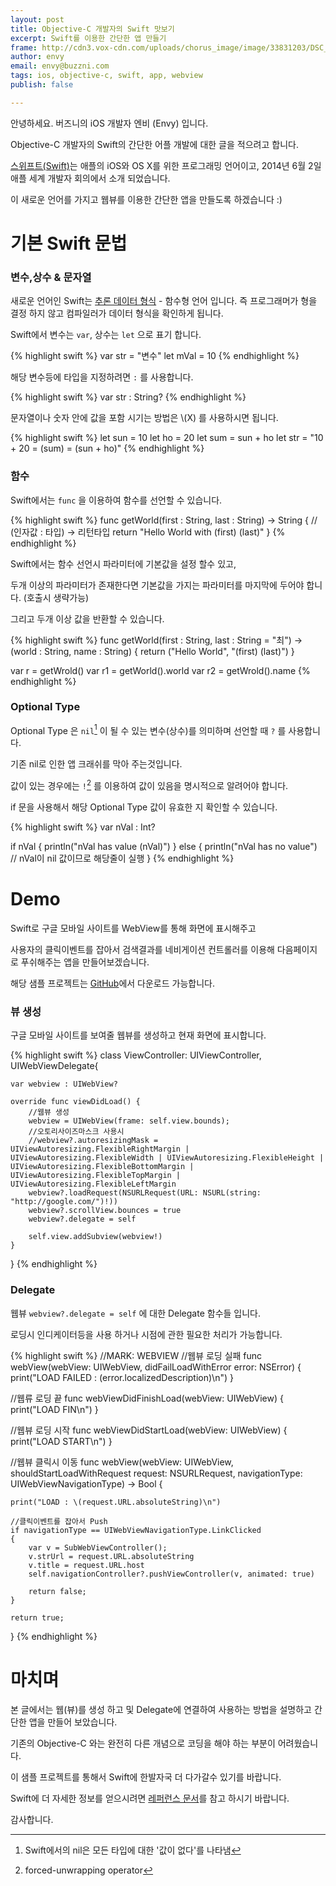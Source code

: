 ```yaml
---
layout: post
title: Objective-C 개발자의 Swift 맛보기
excerpt: Swift를 이용한 간단한 앱 만들기
frame: http://cdn3.vox-cdn.com/uploads/chorus_image/image/33831203/DSC_1566.0_standard_640.0.jpg
author: envy
email: envy@buzzni.com
tags: ios, objective-c, swift, app, webview
publish: false

---
```


안녕하세요. 버즈니의 iOS 개발자 엔비 (Envy) 입니다.

Objective-C 개발자의 Swift의 간단한 어플 개발에 대한 글을 적으려고 합니다.

[스위프트(Swift)]는 애플의 iOS와 OS X를 위한 프로그래밍 언어이고, 2014년 6월 2일 애플 세계 개발자 회의에서 소개 되었습니다.

이 새로운 언어를 가지고 웹뷰를 이용한 간단한 앱을 만들도록 하겠습니다 :)


# 기본 Swift 문법


### 변수,상수 & 문자열

새로운 언어인 Swift는 [추론 데이터 형식] - 함수형 언어 입니다. 즉 프로그래머가 형을 결정 하지 않고 컴파일러가 데이터 형식을 확인하게 됩니다.

Swift에서 변수는 `var`, 상수는 `let` 으로 표기 합니다.

{% highlight swift %}
var str = "변수"
let mVal = 10
{% endhighlight %}

해당 변수등에 타입을 지정하려면 `:` 를 사용합니다.

{% highlight swift %} 
var str : String?
{% endhighlight %}

문자열이나 숫자 안에 값을 포함 시기는 방법은 \\(X) 를 사용하시면 됩니다.

{% highlight swift %}
let sun = 10
let ho = 20
let sum = sun + ho
let str = "10 + 20 = \(sum) = \(sun + ho)"
{% endhighlight %}


### 함수

Swift에서는 `func` 을 이용하여 함수를 선언할 수 있습니다. 

{% highlight swift %}
func getWorld(first : String, last : String) -> String { // (인자값 : 타입) -> 리턴타입
    return "Hello World with \(first) \(last)"
}
{% endhighlight %}

Swift에서는 함수 선언시 파라미터에 기본값을 설정 할수 있고,

두개 이상의 파라미터가 존재한다면 기본값을 가지는 파라미터를 마지막에 두어야 합니다. (호출시 생략가능)

그리고 두개 이상 값을 반환할 수 있습니다.

{% highlight swift %}
func getWorld(first : String, last : String = "최") -> (world : String, name : String) { 
    return ("Hello World", "\(first) \(last)")
}

var r = getWrold()
var r1 = getWorld().world
var r2 = getWrold().name
{% endhighlight %}


### Optional Type

Optional Type 은 `nil`[^1] 이 될 수 있는 변수(상수)를 의미하며 선언할 때 `?` 를 사용합니다.

기존 nil로 인한 앱 크래쉬를 막아 주는것입니다.

값이 있는 경우에는  `!`[^2] 를 이용하여 값이 있음을 명시적으로 알려어야 합니다.

if 문을 사용해서 해당 Optional Type 값이 유효한 지 확인할 수 있습니다.

{% highlight swift %}
var nVal : Int?

if nVal {
    println("nVal has value \(nVal)")
} else {
    println("nVal has no value") // nVal이 nil 값이므로 해당줄이 실행
}
{% endhighlight %}


# Demo

Swift로 구글 모바일 사이트를 WebView를 통해 화면에 표시해주고

사용자의 클릭이벤트를 잡아서 검색결과를 네비게이션 컨트롤러를 이용해 다음페이지로 푸쉬해주는 앱을 만들어보겠습니다.

해당 샘플 프로젝트는 [GitHub]에서 다운로드 가능합니다.


### 뷰 생성

구글 모바일 사이트를 보여줄 웹뷰를 생성하고 현재 화면에 표시합니다.

{% highlight swift %}
class ViewController: UIViewController, UIWebViewDelegate{

    var webview : UIWebView?

    override func viewDidLoad() {
        //웹뷰 생성
        webview = UIWebView(frame: self.view.bounds);
        //오토리사이즈마스크 사용시
        //webview?.autoresizingMask = UIViewAutoresizing.FlexibleRightMargin | UIViewAutoresizing.FlexibleWidth | UIViewAutoresizing.FlexibleHeight | UIViewAutoresizing.FlexibleBottomMargin |   UIViewAutoresizing.FlexibleTopMargin | UIViewAutoresizing.FlexibleLeftMargin
        webview?.loadRequest(NSURLRequest(URL: NSURL(string: "http://google.com/")!))
        webview?.scrollView.bounces = true
        webview?.delegate = self
    
        self.view.addSubview(webview!)
    }
}
{% endhighlight %}

### Delegate

웹뷰 `webview?.delegate = self` 에 대한 Delegate 함수들 입니다.

로딩시 인디케이터등을 사용 하거나 시점에 관한 필요한 처리가 가능합니다.

{% highlight swift %}
//MARK: WEBVIEW
//웹뷰 로딩 실패
func webView(webView: UIWebView, didFailLoadWithError error: NSError) {
    print("LOAD FAILED : \(error.localizedDescription)\n")
}

//웹류 로딩 끝
func webViewDidFinishLoad(webView: UIWebView) {
    print("LOAD FIN\n")
}

//웹뷰 로딩 시작
func webViewDidStartLoad(webView: UIWebView) {
    print("LOAD START\n")
}

//웹뷰 클릭시 이동
func webView(webView: UIWebView, shouldStartLoadWithRequest request: NSURLRequest, navigationType: UIWebViewNavigationType) -> Bool {

    print("LOAD : \(request.URL.absoluteString)\n")

    //클릭이벤트를 잡아서 Push
    if navigationType == UIWebViewNavigationType.LinkClicked
    {
        var v = SubWebViewController();
        v.strUrl = request.URL.absoluteString
        v.title = request.URL.host
        self.navigationController?.pushViewController(v, animated: true)

        return false;
    }

    return true;
}
{% endhighlight %}

# 마치며

본 글에서는 웹(뷰)를 생성 하고 및 Delegate에 연결하여 사용하는 방법을 설명하고 간단한 앱을 만들어 보았습니다.

기존의 Objective-C 와는 완전히 다른 개념으로 코딩을 해야 하는 부분이 어려웠습니다.

이 샘플 프로젝트를 통해서 Swift에 한발자국 더 다가갈수 있기를 바랍니다.

Swift에 더 자세한 정보를 얻으시려면 [레퍼런스 문서]를 참고 하시기 바랍니다. 

감사합니다.


[추론 데이터 형식]: http://en.wikipedia.org/wiki/Type_inference
[스위프트(Swift)]: https://developer.apple.com/swift/
[GitHub]: https://github.com/krazie99/swift_webview
[레퍼런스 문서]: https://developer.apple.com/library/prerelease/ios/documentation/Swift/Conceptual/Swift_Programming_Language/index.html


[^1]: Swift에서의 nil은 모든 타입에 대한 '값이 없다'를 나타냄
[^2]: forced-unwrapping operator
